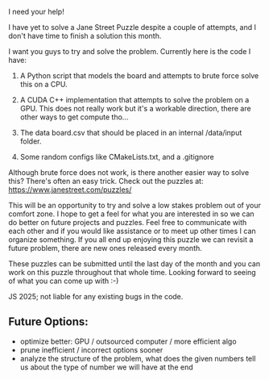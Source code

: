 I need your help!

I have yet to solve a Jane Street Puzzle despite a couple of attempts, and I don't have time to finish a solution this month.

I want you guys to try and solve the problem. Currently here is the code I have:

1) A Python script that models the board and attempts to brute force solve this on a CPU.

2) A CUDA C++ implementation that attempts to solve the problem on a GPU. This does not really work but it's a workable direction, there are other ways to get compute tho...

3) The data board.csv that should be placed in an internal /data/input folder.

4) Some random configs like CMakeLists.txt, and a .gitignore

Although brute force does not work, is there another easier way to solve this? There's often an easy trick. Check out the puzzles at: https://www.janestreet.com/puzzles/

This will be an opportunity to try and solve a low stakes problem out of your comfort zone. I hope to get a feel for what you are interested in so we can do better on future projects and puzzles. Feel free to communicate with each other and if you would like assistance or to meet up other times I can organize something. If you all end up enjoying this puzzle we can revisit a future problem, there are new ones released every month. 

These puzzles can be submitted until the last day of the month and you can work on this puzzle throughout that whole time. Looking forward to seeing of what you can come up with :-) 

JS 2025; not liable for any existing bugs in the code.


## Future Options:
- optimize better: GPU / outsourced computer / more efficient algo
- prune inefficient / incorrect options sooner
- analyze the structure of the problem, what does the given numbers tell us about the type of number we will have at the end
